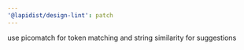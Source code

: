 ```yaml
---
'@lapidist/design-lint': patch
---
```


use picomatch for token matching and string similarity for suggestions
